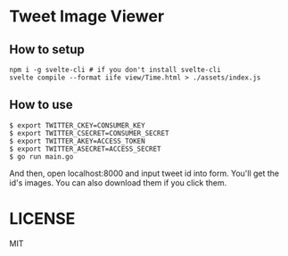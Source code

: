 # Tweet Image Viewer

## How to setup

```shell
npm i -g svelte-cli # if you don't install svelte-cli
svelte compile --format iife view/Time.html > ./assets/index.js
```

## How to use

```shell
$ export TWITTER_CKEY=CONSUMER_KEY
$ export TWITTER_CSECRET=CONSUMER_SECRET
$ export TWITTER_AKEY=ACCESS_TOKEN
$ export TWITTER_ASECRET=ACCESS_SECRET
$ go run main.go
```

And then, open localhost:8000 and input tweet id into form. You'll get the id's images. You can also download them if you click them.

# LICENSE
MIT
